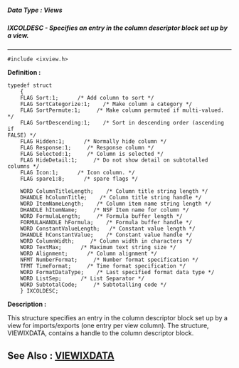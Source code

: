 ##### Data Type : Views
##### IXCOLDESC - Specifies an entry in the column descriptor block set up by a view.
---
```
#include <ixview.h>
```

**Definition :**
```
typedef struct
	{
	FLAG Sort:1;      /* Add column to sort */
	FLAG SortCategorize:1;    /* Make column a category */
	FLAG SortPermute:1;     /* Make column permuted if multi-valued. */
	FLAG SortDescending:1;    /* Sort in descending order (ascending if 
FALSE) */
	FLAG Hidden:1;      /* Normally hide column */
	FLAG Response:1;     /* Response column */
	FLAG Selected:1;     /* Column is selected */
	FLAG HideDetail:1;     /* Do not show detail on subtotalled columns */
	FLAG Icon:1;      /* Icon column. */
	FLAG spare1:8;      /* spare flags */

	WORD ColumnTitleLength;    /* Column title string length */
	DHANDLE hColumnTitle;    /* Column title string handle */
	WORD ItemNameLength;    /* Column item name string length */
	DHANDLE hItemName;     /* NSF Item name for column */
	WORD FormulaLength;     /* Formula buffer length */ 
	FORMULAHANDLE hFormula;    /* Formula buffer handle */
	WORD ConstantValueLength;   /* Constant value length */
	DHANDLE hConstantValue;    /* Constant value handle */
	WORD ColumnWidth;     /* Column width in characters */
	WORD TextMax;      /* Maximum text string size */
	WORD Alignment;      /* Column alignment */
	NFMT NumberFormat;     /* Number format specification */
	TFMT TimeFormat;     /* Time format specification */
	WORD FormatDataType;    /* Last specified format data type */
	WORD ListSep;      /* List Separator */
	WORD SubtotalCode;     /* Subtotalling code */
	} IXCOLDESC;

```

**Description :**

This structure specifies an entry in the column descriptor block set up by a view for imports/exports (one entry per view column).  The structure, VIEWIXDATA, contains a handle to the column descriptor block.


**See Also :**
[VIEWIXDATA](/domino-c-api-docs/reference/Data/VIEWIXDATA)
---
